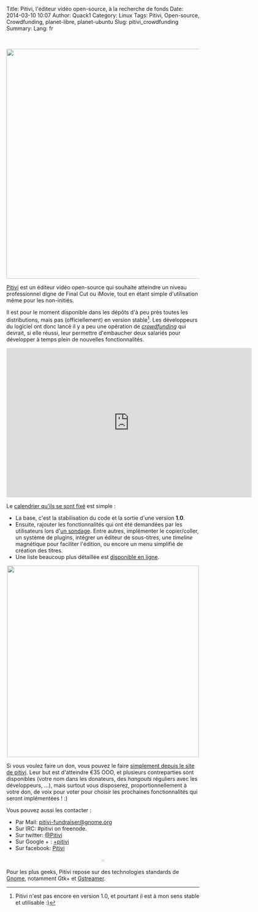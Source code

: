 Title: Pitivi, l'éditeur vidéo open-source, à la recherche de fonds
Date: 2014-03-10 10:07
Author: Quack1
Category: Linux
Tags: Pitivi, Open-source, Crowdfunding, planet-libre, planet-ubuntu
Slug: pitivi_crowdfunding
Summary: 
Lang: fr

&nbsp;
<div align=center><a href="/upload/pitivi_fundraising_banner.jpg"><img src="/upload/pitivi_fundraising_banner.jpg" width="600" align=center /></a></div>

[Pitivi](http://pitivi.org/) est un éditeur vidéo open-source qui souhaite atteindre un niveau professionnel digne de Final Cut ou iMovie, tout en étant simple d'utilisation même pour les non-initiés.

Il est pour le moment disponible dans les dépôts d'à peu près toutes les distributions, mais pas (officiellement) en version stable[^1]. Les développeurs du logiciel ont donc lancé il y a peu une opération de [_crowdfunding_](http://fundraiser.pitivi.org/#main) qui devrait, si elle réussi, leur permettre d'embaucher deux salariés pour développer à temps plein de nouvelles fonctionnalités.

<iframe width="640" height="390" src="http://fundraiser.pitivi.org/videos/campaign-launching" frameborder="0" allowfullscreen></iframe>

Le [calendrier qu'ils se sont fixé](http://fundraiser.pitivi.org/#plan) est simple : 

- La base, c'est la stabilisation du code et la sortie d'une version **1.0**.
- Ensuite, rajouter les fonctionnalités qui ont été demandées par les utilisateurs lors d'[un sondage](https://docs.google.com/forms/d/1H9wkzGSGisgNGVHEHph47Jvtmo44NKhvxM--JQOE-wM/viewanalytics). Entre autres, implémenter le copier/coller, un système de plugins, intégrer un éditeur de sous-titres, une _timeline_ magnétique pour faciliter l'édition, ou encore un menu simplifié de création des titres. 
- Une liste beaucoup plus détaillée est [disponible en ligne](http://fundraiser.pitivi.org/the-plan).

<div align=center><a href="/upload/pitivi-in-action.jpeg"><img src="/upload/pitivi-in-action.jpeg" width="500" align=center /></a></div>

Si vous voulez faire un don, vous pouvez le faire [simplement depuis le site de pitivi](http://fundraiser.pitivi.org/donate). Leur but est d'atteindre €35 OOO, et plusieurs contreparties sont disponibles (votre nom dans les donateurs, des _hangouts_ réguliers avec les développeurs, ...), mais surtout vous disposerez, proportionnellement à votre don, de voix pour voter pour choisir les prochaines fonctionnalités qui seront implémentées ! :)

Vous pouvez aussi les contacter : 

- Par Mail: pitivi-fundraiser@gnome.org 
- Sur IRC: #pitivi on freenode. 
- Sur twitter: [@Pitivi](https://twitter.com/Pitivi)
- Sur Google + : [+pitivi](https://plus.google.com/u/0/+pitivi) 
- Sur facebook: [Pitivi](https://www.facebook.com/pages/Pitivi/190937657784190)

<div align="center" style="color:#ccc;">☠</div>

Pour les plus geeks, Pitivi repose sur des technologies standards de [Gnome](http://www.gnome.org/foundation/http://www.gnome.org/foundation/), notamment Gtk+ et [Gstreamer](http://fundraiser.pitivi.org/gstreamer#gst-animation).

[^1]: Pitivi n'est pas encore en version 1.0, et pourtant il est à mon sens stable et utilisable :)